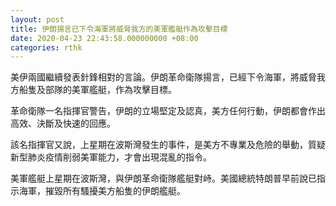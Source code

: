 ```yaml
---
layout: post
title: 伊朗揚言已下令海軍將威脅我方的美軍艦艇作為攻擊目標
date: 2020-04-23 22:43:58.000000000 +08:00
categories: rthk
---
```


美伊兩國繼續發表針鋒相對的言論。伊朗革命衛隊揚言，已經下令海軍，將威脅我方船隻及部隊的美軍艦艇，作為攻擊目標。

革命衛隊一名指揮官警告，伊朗的立場堅定及認真，美方任何行動，伊朗都會作出高效、決斷及快速的回應。

該名指揮官又說，上星期在波斯灣發生的事件，是美方不專業及危險的舉動，質疑新型肺炎疫情削弱美軍能力，才會出現混亂的指令。

美軍艦艇上星期在波斯灣，與伊朗革命衛隊艦艇對峙。美國總統特朗普早前說已指示海軍，摧毀所有騷擾美方船隻的伊朗艦艇。
